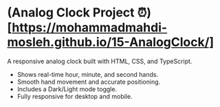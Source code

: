 # (Analog Clock Project ⏰)[https://mohammadmahdi-mosleh.github.io/15-AnalogClock/]

A responsive analog clock built with HTML, CSS, and TypeScript.
* Shows real-time hour, minute, and second hands.
* Smooth hand movement and accurate positioning.
* Includes a Dark/Light mode toggle.
* Fully responsive for desktop and mobile.
